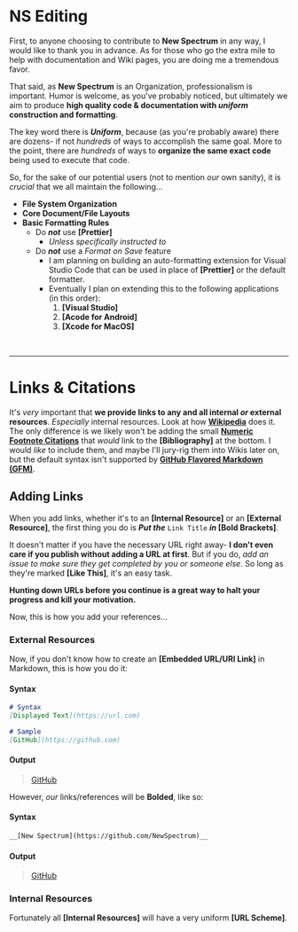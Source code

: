 # NS Editing

First, to anyone choosing to contribute to __New Spectrum__ in any way, I would like to thank you in advance. As for those who go the extra mile to help with documentation and Wiki pages, you are doing me a tremendous favor.

That said, as __New Spectrum__ is an Organization, professionalism is important. Humor is welcome, as you've probably noticed, but ultimately we aim to produce __high quality code & documentation with *uniform* construction and formatting__.

The key word there is __*Uniform*__, because (as you're probably aware) there are dozens- if not *hundreds* of ways to accomplish the same goal. More to the point, there are *hundreds* of ways to __organize the same exact code__ being used to execute that code.

So, for the sake of our potential users (not to mention *our* own sanity), it is *crucial* that we all maintain the following...

- __File System Organization__
- __Core Document/File Layouts__
- __Basic Formatting Rules__
	- Do __*not*__ use __[Prettier]__
		- *Unless specifically instructed to*
	- Do __*not*__ use a *Format on Save* feature
		- I am planning on building an auto-formatting extension for Visual Studio Code that can be used in place of __[Prettier]__ or the default formatter.
		- Eventually I plan on extending this to the following applications (in this order):
			1. __[Visual Studio]__
			2. __[Acode for Android]__
			3. __[Xcode for MacOS]__

	

<br />

---

# Links & Citations

It's *very* important that __we provide links to any and all internal *or* external resources__. *Especially* internal resources. Look at how __[Wikipedia](https://wikipedia.org/)__ does it. The only difference is we likely won't be adding the small __[Numeric Footnote Citations](https://www.markdownguide.org/extended-syntax/#footnotes)__ that *would* link to the __[Bibliography]__ at the bottom. I would *like* to include them, and maybe I'll jury-rig them into Wikis later on, but the default syntax isn't supported by __[GitHub Flavored Markdown (GFM)](https://github.github.com/gfm)__.

## Adding Links

When you add links, whether it's to an __[Internal Resource]__ or an __[External Resource]__, the first thing you do is __*Put the*__ `Link Title` __*in* [Bold Brackets]__.

It doesn't matter if you have the necessary URL right away- __I don't even care if you publish without adding a URL at first__. But if you do, *add an issue to make sure they get completed by you or someone else*. So long as they're marked __[Like This]__, it's an easy task.

__Hunting down URLs before you continue is a great way to halt your progress and kill your motivation.__

Now, this is how you add your references...

### External Resources

Now, if you don't know how to create an __[Embedded URL/URI Link]__ in Markdown, this is how you do it:

#### Syntax
```markdown
# Syntax
[Displayed Text](https://url.com)

# Sample
[GitHub](https://github.com)
```

#### Output
> [GitHub](https://github.com)

However, *our* links/references will be __Bolded__, like so:

#### Syntax
```markdown
__[New Spectrum](https://github.com/NewSpectrum)__
```

#### Output
> [GitHub](https://github.com/NewSpectrum)

### Internal Resources

Fortunately all __[Internal Resources]__ will have a very uniform __[URL Scheme]__.

